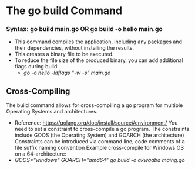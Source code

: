 # The go build Command
### Syntax: go build main.go OR go build -o hello main.go
- This command compiles the application, including any packages and their dependencies, without installing the results.
- This creates a binary file to be executed.
- To reduce the file size of the produced binary, you can add additional flags during build
  - *go -o hello -ldflags "-w -s" main.go*

## Cross-Compiling
The build command allows for cross-compiling a go program for multiple Operating Systems and architectures.
- Reference: https://golang.org/doc/install/source#environment/
You need to set a constraint to cross-compile a go program.
The constraints include GOOS (the Operating System) and GOARCH (the architecture)
Constraints can be introduced via command line, code comments of a file suffix naming convention
Example cross-compile for Windows OS on a 64-architecture:
- *GOOS="windows" GOARCH="amd64" go build -o akwaaba maing.go*